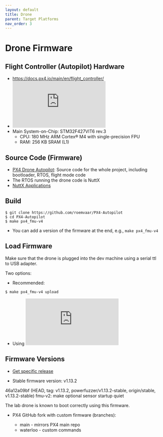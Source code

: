 ```yaml
---
layout: default
title: Drone
parent: Target Platforms
nav_order: 3
---
```


# Drone Firmware

## Flight Controller (Autopilot) Hardware

* https://docs.px4.io/main/en/flight_controller/
* ![mRo Pixracer (FMUv4)](https://docs.px4.io/main/en/flight_controller/pixracer.html)
* Main System-on-Chip: STM32F427VIT6 rev.3
	* CPU: 180 MHz ARM Cortex® M4 with single-precision FPU
	* RAM: 256 KB SRAM (L1)

## Source Code (Firmware)

* [PX4 Drone Autopilot](https://github.com/PX4/PX4-Autopilot): Source code for the whole project,
including bootloader, RTOS, flight mode code
* The RTOS running the drone code is NuttX
* [NuttX Applications](https://github.com/PX4/NuttX-apps/tree/a489381b49835ecba6f3b873b5071d882a18152f)

## Build

```
$ git clone https://github.com/roemvaar/PX4-Autopilot
$ cd PX4-Autopilot
$ make px4_fmu-v4
```

* You can add a version of the firmware at the end, e.g., ``make px4_fmu-v4``

## Load Firmware

Make sure that the drone is plugged into the dev machine using a serial ttl
to USB adapter.

Two options:

* Recommended:

```
$ make px4_fmu-v4 upload
```

* Using ![QGroundControl](https://docs.px4.io/main/en/config/firmware.html)

## Firmware Versions

* [Get specific release](https://docs.px4.io/main/en/contribute/git_examples.html#get-a-specific-release)

* Stable firmware version: v1.13.2

46a12a09bf (HEAD, tag: v1.13.2, powerfuzzer/v1.13.2-stable, origin/stable, v1.13.2-stable) fmu-v2: make optional sensor startup quiet

The lab drone is known to boot correctly using this firmware.

* PX4 GitHub fork with custom firmware (branches):

	* main - mirrors PX4 main repo
	* waterloo - custom commands
